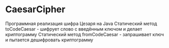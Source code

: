 # CaesarCipher
Программная реализация шифра Цезаря на Java
Статический метод toCodeCaesar - шифрует слово с введённым ключом и делает криптограмму
Статический метод fromCodeCaesar - запрашивает ключ и пытается дешифровать криптограмму
